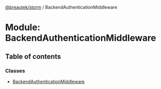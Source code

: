 [@breautek/storm](../README.md) / BackendAuthenticationMiddleware

# Module: BackendAuthenticationMiddleware

## Table of contents

### Classes

- [BackendAuthenticationMiddleware](../classes/BackendAuthenticationMiddleware.BackendAuthenticationMiddleware-1.md)
